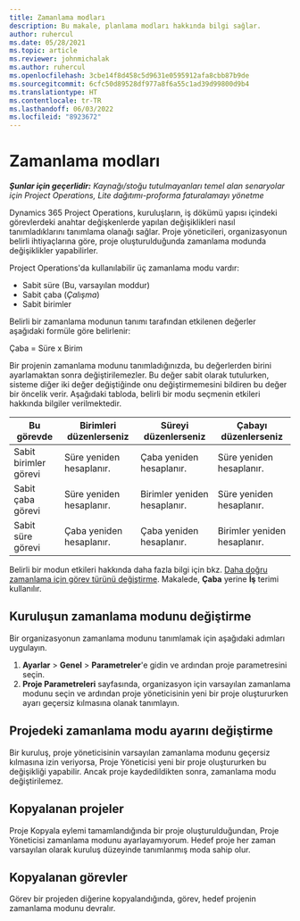 ```yaml
---
title: Zamanlama modları
description: Bu makale, planlama modları hakkında bilgi sağlar.
author: ruhercul
ms.date: 05/28/2021
ms.topic: article
ms.reviewer: johnmichalak
ms.author: ruhercul
ms.openlocfilehash: 3cbe14f8d458c5d9631e0595912afa8cbb87b9de
ms.sourcegitcommit: 6cfc50d89528df977a8f6a55c1ad39d99800d9b4
ms.translationtype: HT
ms.contentlocale: tr-TR
ms.lasthandoff: 06/03/2022
ms.locfileid: "8923672"
---
```

# <a name="scheduling-modes"></a>Zamanlama modları

_**Şunlar için geçerlidir:** Kaynağı/stoğu tutulmayanları temel alan senaryolar için Project Operations, Lite dağıtımı-proforma faturalamayı yönetme_


Dynamics 365 Project Operations, kuruluşların, iş dökümü yapısı içindeki görevlerdeki anahtar değişkenlerde yapılan değişiklikleri nasıl tanımladıklarını tanımlama olanağı sağlar. Proje yöneticileri, organizasyonun belirli ihtiyaçlarına göre, proje oluşturulduğunda zamanlama modunda değişiklikler yapabilirler.

Project Operations'da kullanılabilir üç zamanlama modu vardır:

  - Sabit süre (Bu, varsayılan moddur)
  - Sabit çaba (*Çalışma*)
  - Sabit birimler

Belirli bir zamanlama modunun tanımı tarafından etkilenen değerler aşağıdaki formüle göre belirlenir:

  Çaba = Süre x Birim

Bir projenin zamanlama modunu tanımladığınızda, bu değerlerden birini ayarlamaktan sonra değiştirilemezler. Bu değer sabit olarak tutulurken, sisteme diğer iki değer değiştiğinde onu değiştirmemesini bildiren bu değer bir öncelik verir. Aşağıdaki tabloda, belirli bir modu seçmenin etkileri hakkında bilgiler verilmektedir.

| **Bu görevde**             | **Birimleri düzenlerseniz**   | **Süreyi düzenlerseniz** | **Çabayı düzenlerseniz**  |
|----------------------|---------------------------|----------------------------|---------------------------|
| Sabit birimler görevi     | Süre yeniden hesaplanır. | Çaba yeniden hesaplanır.    | Süre yeniden hesaplanır. |
| Sabit çaba görevi    | Süre yeniden hesaplanır. | Birimler yeniden hesaplanır.    | Süre yeniden hesaplanır. |
| Sabit süre görevi  | Çaba yeniden hesaplanır.   | Çaba yeniden hesaplanır.    | Birimler yeniden hesaplanır.   |

Belirli bir modun etkileri hakkında daha fazla bilgi için bkz. [Daha doğru zamanlama için görev türünü değiştirme](https://support.microsoft.com/en-us/office/change-the-task-type-for-more-accurate-scheduling-b0b969ad-45bc-4e9e-8967-435587548a72). Makalede, **Çaba** yerine **İş** terimi kullanılır.

## <a name="change-the-organizations-scheduling-mode"></a>Kuruluşun zamanlama modunu değiştirme

Bir organizasyonun zamanlama modunu tanımlamak için aşağıdaki adımları uygulayın.

1. **Ayarlar** \> **Genel** \> **Parametreler**'e gidin ve ardından proje parametresini seçin. 
2. **Proje Parametreleri** sayfasında, organizasyon için varsayılan zamanlama modunu seçin ve ardından proje yöneticisinin yeni bir proje oluştururken ayarı geçersiz kılmasına olanak tanımlayın.

## <a name="change-the-scheduling-mode-setting-on-a-project"></a>Projedeki zamanlama modu ayarını değiştirme

Bir kuruluş, proje yöneticisinin varsayılan zamanlama modunu geçersiz kılmasına izin veriyorsa, Proje Yöneticisi yeni bir proje oluştururken bu değişikliği yapabilir. Ancak proje kaydedildikten sonra, zamanlama modu değiştirilemez.

## <a name="copied-projects"></a>Kopyalanan projeler

Proje Kopyala eylemi tamamlandığında bir proje oluşturulduğundan, Proje Yöneticisi zamanlama modunu ayarlayamıyorum. Hedef proje her zaman varsayılan olarak kuruluş düzeyinde tanımlanmış moda sahip olur.

## <a name="copied-tasks"></a>Kopyalanan görevler

Görev bir projeden diğerine kopyalandığında, görev, hedef projenin zamanlama modunu devralır.
